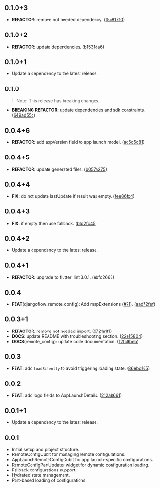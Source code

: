 ## 0.1.0+3

 - **REFACTOR**: remove not needed dependency. ([f5c81710](https://github.com/djangoflow/flutter-djangoflow/commit/f5c8171069f4b26b0f92b307785a5bfb4e52a01d))

## 0.1.0+2

 - **REFACTOR**: update dependencies. ([b1531da6](https://github.com/djangoflow/flutter-djangoflow/commit/b1531da6872511f1cbe86be74888db64f01f3b60))

## 0.1.0+1

 - Update a dependency to the latest release.

## 0.1.0

> Note: This release has breaking changes.

 - **BREAKING** **REFACTOR**: update dependencies and sdk constraints. ([649ad55c](https://github.com/djangoflow/flutter-djangoflow/commit/649ad55c4fdfe4907bd67ec43dee6cfda55d8b90))

## 0.0.4+6

 - **REFACTOR**: add appVersion field to app launch model. ([ad5c5c81](https://github.com/djangoflow/flutter-djangoflow/commit/ad5c5c81c742988fd25ed2241d4711cb8bf4f64a))

## 0.0.4+5

 - **REFACTOR**: update generated files. ([b057a275](https://github.com/djangoflow/flutter-djangoflow/commit/b057a2751bd47d0d2e436a3418232c01218fda59))

## 0.0.4+4

 - **FIX**: do not update lastUpdate if result was empty. ([fee86fc4](https://github.com/djangoflow/flutter-djangoflow/commit/fee86fc45cdff0a208356ac90bf11847dd7ffd80))

## 0.0.4+3

 - **FIX**: if empty then use fallback. ([b1d2fc45](https://github.com/djangoflow/flutter-djangoflow/commit/b1d2fc45a8bd8bc6d92e7149c6c14e63af22ca88))

## 0.0.4+2

 - Update a dependency to the latest release.

## 0.0.4+1

 - **REFACTOR**: upgrade to flutter_lint 3.0.1. ([ebfc2663](https://github.com/djangoflow/flutter-djangoflow/commit/ebfc266338959dece73dd2b2198277ef0d225bb2))

## 0.0.4

 - **FEAT**(djangoflow_remote_config): Add mapExtensions ([#71](https://github.com/djangoflow/flutter-djangoflow/issues/71)). ([aad72fef](https://github.com/djangoflow/flutter-djangoflow/commit/aad72fefb6dc13fe805d389df98f27126337f142))

## 0.0.3+1

 - **REFACTOR**: remove not needed import. ([9721a1f1](https://github.com/djangoflow/flutter-djangoflow/commit/9721a1f1290068b98f6b0cab0e2474b09f4527d2))
 - **DOCS**: update README with troubleshooting section. ([22e15804](https://github.com/djangoflow/flutter-djangoflow/commit/22e158044a1ccf9d8ce2831e1907d813b901dc82))
 - **DOCS**(remote_config): update code documentation. ([12fc9beb](https://github.com/djangoflow/flutter-djangoflow/commit/12fc9beb777692827801339a538f288d40e6d0e2))

## 0.0.3

 - **FEAT**: add `loadSilently` to avoid triggering loading state. ([86ebd165](https://github.com/djangoflow/flutter-djangoflow/commit/86ebd165be9eb9fd6df18db566579e0534a39776))

## 0.0.2

 - **FEAT**: add logo fields to AppLaunchDetails. ([212a8661](https://github.com/djangoflow/flutter-djangoflow/commit/212a86617005532ff0a0b8ed4b26c1492729c555))

## 0.0.1+1

 - Update a dependency to the latest release.

## 0.0.1

- Initial setup and project structure.
- RemoteConfigCubit for managing remote configurations.
- AppLaunchRemoteConfigCubit for app launch-specific configurations.
- RemoteConfigPartUpdater widget for dynamic configuration loading.
- Fallback configurations support.
- Hydrated state management.
- Part-based loading of configurations.
